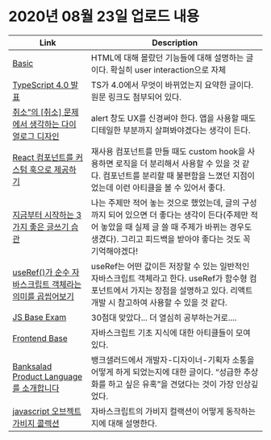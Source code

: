 # 2020년 08월 23일 업로드 내용

| Link                                                                                                                                                                                                                                                                                                       | Description                                                                                                                                                                                                  |
| ---------------------------------------------------------------------------------------------------------------------------------------------------------------------------------------------------------------------------------------------------------------------------------------------------------- | ------------------------------------------------------------------------------------------------------------------------------------------------------------------------------------------------------------ |
| [Basic <HTML />](https://medium.com/@euncho/basic-html-5d730828f6ca)                                                                                                                                                                                                                                       | HTML에 대해 몰랐던 기능들에 대해 설명하는 글이다. 확실히 user interaction으로 자체                                                                                                                           |
| [TypeScript 4.0 발표](https://news.hada.io/topic?id=2692&utm_source=slack&utm_medium=bot&utm_campaign=T74H5245A)                                                                                                                                                                                           | TS가 4.0에서 무엇이 바뀌었는지 요약한 글이다. 원문 링크도 첨부되어 있다.                                                                                                                                     |
| [취소”의 [취소] 문제에서 생각하는 다이얼로그 디자인](https://medium.com/@herulu/%EC%B7%A8%EC%86%8C-%EC%9D%98-%EC%B7%A8%EC%86%8C-%EB%AC%B8%EC%A0%9C%EB%A1%9C%EB%B6%80%ED%84%B0-%EC%83%9D%EA%B0%81%ED%95%98%EB%8A%94-%EB%8B%A4%EC%9D%B4%EC%96%BC%EB%A1%9C%EA%B7%B8-%EB%94%94%EC%9E%90%EC%9D%B8-d12a17bcf4f6) | alert 창도 UX를 신경써야 한다. 앱을 사용할 때도 디테일한 부분까지 살펴봐야겠다는 생각이 든다.                                                                                                                |
| [React 컴포넌트를 커스텀 훅으로 제공하기](https://engineering.linecorp.com/ko/blog/line-securities-frontend-3/)                                                                                                                                                                                            | 재사용 컴포넌트를 만들 때도 custom hook을 사용하면 로직을 더 분리해서 사용할 수 있을 것 같다. 컴포넌트를 분리할 때 불편함을 느꼈던 지점이었는데 이런 아티클을 볼 수 있어서 좋다.                             |
| [지금부터 시작하는 3가지 좋은 글쓰기 습관](https://oowgnoj.dev/review/output-training?fbclid=IwAR2PAAoWx0G7l280YV5LR6WHJAsV3e3L-spQamnxah8L-V5kvt-DCA2MmW8)                                                                                                                                                | 나는 주제만 적어 놓는 것으로 했었는데, 글의 구성까지 되어 있으면 더 좋다는 생각이 든다(주제만 적어 놓았을 때 실제 글 쓸 때 주제가 바뀌는 경우도 생겼다). 그리고 피드백을 받아야 좋다는 것도 꼭 기억해야겠다! |
| [useRef()가 순수 자바스크립트 객체라는 의미를 곱씹어보기](https://dev.to/dylanju/useref-3j37?fbclid=IwAR3jWA3cW7iLQvJY23LkeTDMYaUILPeQjXFUTZYFHxYvUKb_sXKIpZD2AQI)                                                                                                                                         | useRef는 어떤 값이든 저장할 수 있는 일반적인 자바스크립트 객체라고 한다. useRef가 함수형 컴포넌트에서 가지는 장점을 설명하고 있다. 리액트 개발 시 참고하여 사용할 수 있을 것 같다.                           |
| [JS Base Exam](https://forms.gle/KEJ4uF4wUw8pgw6r7)                                                                                                                                                                                                                                                        | 30점대 맞았다... 더 열심히 공부하는거로....                                                                                                                                                                  |
| [Frontend Base](https://github.com/Febase/FeBase)                                                                                                                                                                                                                                                          | 자바스크립트 기초 지식에 대한 아티클들이 모여 있다.                                                                                                                                                          |
| [Banksalad Product Language를 소개합니다](https://blog.banksalad.com/tech/banksalad-product-language-ios/)                                                                                                                                                                                                 | 뱅크샐러드에서 개발자-디자이너-기획자 소통을 어떻게 하게 되었는지에 대한 글이다. “성급한 추상화를 하고 싶은 유혹”을 견뎠다는 것이 가장 인상깊었다.                                                           |
| [javascript 오브젝트 가비지 콜렉션](https://velog.io/@jakeseo_me/javascript-basics-3-%EC%98%A4%EB%B8%8C%EC%A0%9D%ED%8A%B8-%EA%B0%80%EB%B9%84%EC%A7%80-%EC%BD%9C%EB%A0%89%EC%85%98)                                                                                                                         | 자바스크립트의 가비지 컬랙션이 어떻게 동작하는지에 대해 설명한다.                                                                                                                                            |
